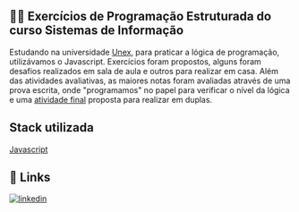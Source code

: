## 👩‍💻 Exercícios de Programação Estruturada do curso Sistemas de Informação

Estudando na universidade [Unex](https://unex.edu.br/), para praticar a lógica de programação, utilizávamos o Javascript.
Exercícios foram propostos, alguns foram desafios realizados em sala de aula e outros para realizar em casa.
Além das atividades avaliativas, as maiores notas foram avaliadas através de uma prova escrita, onde "programamos" no papel para verificar o nível da lógica e uma [atividade final](https://github.com/caahthenerd/AOT_Programacao-Estruturada_FTC) proposta para realizar em duplas.



## Stack utilizada

[Javascript](https://developer.mozilla.org/pt-BR/docs/Web/JavaScript)


## 🔗 Links
[![linkedin](https://img.shields.io/badge/linkedin-0A66C2?style=for-the-badge&logo=linkedin&logoColor=white)](https://www.linkedin.com/in/carolaynesantsilva/)

